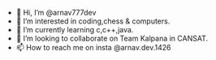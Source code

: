 - 👋 Hi, I’m @arnav777dev
- 👀 I’m interested in coding,chess & computers.
- 🌱 I’m currently learning c,c++,java.
- 💞️ I’m looking to collaborate on Team Kalpana in CANSAT.
- 📫 How to reach me on insta @arnav.dev.1426

<!---
arnav777dev/arnav777dev is a ✨ special ✨ repository because its `README.md` (this file) appears on your GitHub profile.
You can click the Preview link to take a look at your changes.
--->
